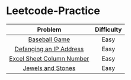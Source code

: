 # Leetcode-Practice

| Problem  | Difficulty |
| :------: | :--------: |
| <a href="https://github.com/arafathussainn/Leetcode-Practice/blob/master/Baseball_Game.java">Baseball Game</a>  | Easy  |
| <a href="https://github.com/arafathussainn/Leetcode-Practice/blob/master/Defanging_an_IP_Address.java">Defanging an IP Address</a>  | Easy  |
|<a href="https://github.com/arafathussainn/Leetcode-Practice/blob/master/Excel_Sheet_Column_Number.java">Excel Sheet Column Number</a>|Easy|
|<a href="https://github.com/arafathussainn/Leetcode-Practice/blob/master/Jewels_and_Stones.java"> Jewels and Stones </a>|Easy|

